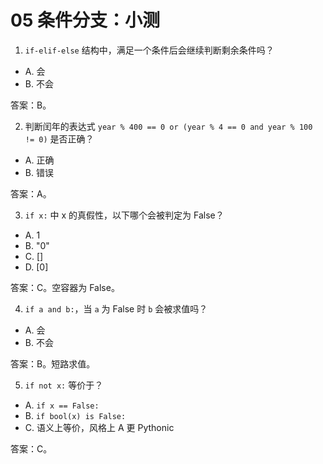 # 05 条件分支：小测

1) `if-elif-else` 结构中，满足一个条件后会继续判断剩余条件吗？
- A. 会
- B. 不会

答案：B。

2) 判断闰年的表达式 `year % 400 == 0 or (year % 4 == 0 and year % 100 != 0)` 是否正确？
- A. 正确
- B. 错误

答案：A。

3) `if x:` 中 x 的真假性，以下哪个会被判定为 False？
- A. 1
- B. "0"
- C. []
- D. [0]

答案：C。空容器为 False。

4) `if a and b:`，当 `a` 为 False 时 `b` 会被求值吗？
- A. 会
- B. 不会

答案：B。短路求值。

5) `if not x:` 等价于？
- A. `if x == False:`
- B. `if bool(x) is False:`
- C. 语义上等价，风格上 A 更 Pythonic

答案：C。
